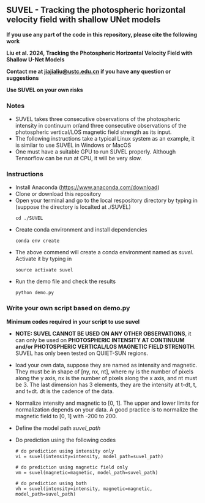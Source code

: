 ## SUVEL - Tracking the photospheric horizontal velocity field with shallow UNet models
**If you use any part of the code in this repository, please cite the following work**

**Liu et al. 2024, Tracking the Photospheric Horizontal Velocity Field with Shallow U-Net Models**

**Contact me at jiajialiu@ustc.edu.cn if you have any question or suggestions**

**Use SUVEL on your own risks** 

### Notes
* SUVEL takes three consecutive observations of the photospheric intensity in continuum or/and three consecutive observations of the photospheric vertical/LOS magnetic field strength as its input.
* The following instructions take a typical Linux system as an example, it is similar to use SUVEL in Windows or MacOS
* One must have a suitable GPU to run SUVEL properly. Although Tensorflow can be run at CPU, it will be very slow.

### Instructions

* Install Anaconda (https://www.anaconda.com/download)
* Clone or download this repository
* Open your terminal and go to the local respository directory by typing in (suppose the directory is localted at ./SUVEL)
    ```
    cd ./SUVEL
    ```
* Create conda environment and install dependencies
    ```
    conda env create
    ```
* The above commend will create a conda environment named as *suvel*. Activate it by typing in
    ```
    source activate suvel
    ```
* Run the demo file and check the results
    ```
    python demo.py
    ```

### Write your own script based on demo.py
**Minimum codes required in your script to use suvel**

* **NOTE: SUVEL CANNOT BE USED ON ANY OTHER OBSERVATIONS**, it can only be used on **PHOTOSPHERIC INTENSITY AT CONTINUUM and/or PHOTOSPHERIC VERTICAL/LOS MAGNETIC FIELD STRENGTH**. SUVEL has only been tested on QUIET-SUN regions.

* load your own data, suppose they are named as intensity and magnetic. They must be in shape of [ny, nx, nt], where ny is the number of pixels along the y axis, nx is the number of pixels along the x axis, and nt must be 3. The last dimension has 3 elements, they are the intensity at t-dt, t, and t+dt. dt is the cadence of the data.

* Normalize intensity and magnetic to [0, 1]. The upper and lower limits for normalization depends on your data. A good practice is to normalize the magnetic field to [0, 1] with -200 to 200.

* Define the model path *suvel_path*

* Do prediction using the following codes
    ```
    # do prediction using intensity only
    vi = suvel(intensity=intensity, model_path=suvel_path)

    # do prediction using magnetic field only
    vm = suvel(magnetic=magnetic, model_path=suvel_path)

    # do prediction using both
    vh = suvel(intensity=intensity, magnetic=magnetic, model_path=suvel_path)
    ```